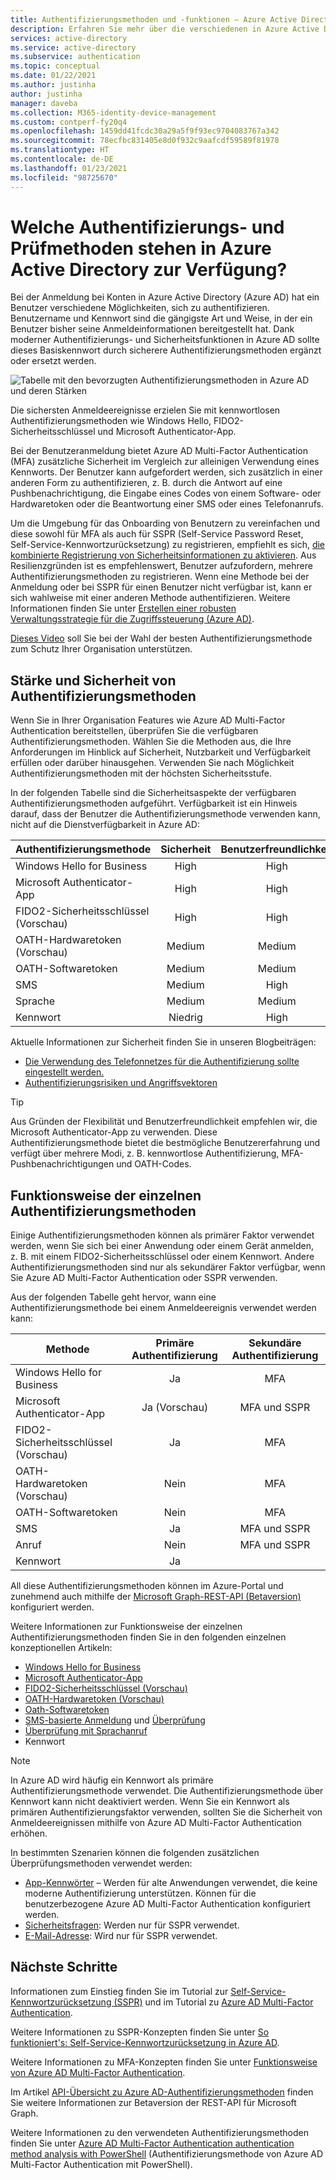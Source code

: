 ```yaml
---
title: Authentifizierungsmethoden und -funktionen – Azure Active Directory
description: Erfahren Sie mehr über die verschiedenen in Azure Active Directory verfügbaren Authentifizierungsmethoden und -funktionen, um Anmeldeereignisse zu verbessern und sicher zu gestalten
services: active-directory
ms.service: active-directory
ms.subservice: authentication
ms.topic: conceptual
ms.date: 01/22/2021
ms.author: justinha
author: justinha
manager: daveba
ms.collection: M365-identity-device-management
ms.custom: contperf-fy20q4
ms.openlocfilehash: 1459dd41fcdc30a29a5f9f93ec9704083767a342
ms.sourcegitcommit: 78ecfbc831405e8d0f932c9aafcdf59589f81978
ms.translationtype: HT
ms.contentlocale: de-DE
ms.lasthandoff: 01/23/2021
ms.locfileid: "98725670"
---
```

# <a name="what-authentication-and-verification-methods-are-available-in-azure-active-directory"></a>Welche Authentifizierungs- und Prüfmethoden stehen in Azure Active Directory zur Verfügung?

Bei der Anmeldung bei Konten in Azure Active Directory (Azure AD) hat ein Benutzer verschiedene Möglichkeiten, sich zu authentifizieren. Benutzername und Kennwort sind die gängigste Art und Weise, in der ein Benutzer bisher seine Anmeldeinformationen bereitgestellt hat. Dank moderner Authentifizierungs- und Sicherheitsfunktionen in Azure AD sollte dieses Basiskennwort durch sicherere Authentifizierungsmethoden ergänzt oder ersetzt werden.

![Tabelle mit den bevorzugten Authentifizierungsmethoden in Azure AD und deren Stärken](media/concept-authentication-methods/authentication-methods.png)

Die sichersten Anmeldeereignisse erzielen Sie mit kennwortlosen Authentifizierungsmethoden wie Windows Hello, FIDO2-Sicherheitsschlüssel und Microsoft Authenticator-App.

Bei der Benutzeranmeldung bietet Azure AD Multi-Factor Authentication (MFA) zusätzliche Sicherheit im Vergleich zur alleinigen Verwendung eines Kennworts. Der Benutzer kann aufgefordert werden, sich zusätzlich in einer anderen Form zu authentifizieren, z. B. durch die Antwort auf eine Pushbenachrichtigung, die Eingabe eines Codes von einem Software- oder Hardwaretoken oder die Beantwortung einer SMS oder eines Telefonanrufs.

Um die Umgebung für das Onboarding von Benutzern zu vereinfachen und diese sowohl für MFA als auch für SSPR (Self-Service Password Reset, Self-Service-Kennwortzurücksetzung) zu registrieren, empfiehlt es sich, [die kombinierte Registrierung von Sicherheitsinformationen zu aktivieren](howto-registration-mfa-sspr-combined.md). Aus Resilienzgründen ist es empfehlenswert, Benutzer aufzufordern, mehrere Authentifizierungsmethoden zu registrieren. Wenn eine Methode bei der Anmeldung oder bei SSPR für einen Benutzer nicht verfügbar ist, kann er sich wahlweise mit einer anderen Methode authentifizieren. Weitere Informationen finden Sie unter [Erstellen einer robusten Verwaltungsstrategie für die Zugriffssteuerung (Azure AD)](concept-resilient-controls.md).

[Dieses Video](https://www.youtube.com/watch?v=LB2yj4HSptc&feature=youtu.be) soll Sie bei der Wahl der besten Authentifizierungsmethode zum Schutz Ihrer Organisation unterstützen.

## <a name="authentication-method-strength-and-security"></a>Stärke und Sicherheit von Authentifizierungsmethoden

Wenn Sie in Ihrer Organisation Features wie Azure AD Multi-Factor Authentication bereitstellen, überprüfen Sie die verfügbaren Authentifizierungsmethoden. Wählen Sie die Methoden aus, die Ihre Anforderungen im Hinblick auf Sicherheit, Nutzbarkeit und Verfügbarkeit erfüllen oder darüber hinausgehen. Verwenden Sie nach Möglichkeit Authentifizierungsmethoden mit der höchsten Sicherheitsstufe.

In der folgenden Tabelle sind die Sicherheitsaspekte der verfügbaren Authentifizierungsmethoden aufgeführt. Verfügbarkeit ist ein Hinweis darauf, dass der Benutzer die Authentifizierungsmethode verwenden kann, nicht auf die Dienstverfügbarkeit in Azure AD:

| Authentifizierungsmethode          | Sicherheit | Benutzerfreundlichkeit | Verfügbarkeit |
|--------------------------------|:--------:|:---------:|:------------:|
| Windows Hello for Business     | High     | High      | High         |
| Microsoft Authenticator-App    | High     | High      | High         |
| FIDO2-Sicherheitsschlüssel (Vorschau)   | High     | High      | High         |
| OATH-Hardwaretoken (Vorschau) | Medium   | Medium    | High         |
| OATH-Softwaretoken           | Medium   | Medium    | High         |
| SMS                            | Medium   | High      | Medium       |
| Sprache                          | Medium   | Medium    | Medium       |
| Kennwort                       | Niedrig      | High      | High         |

Aktuelle Informationen zur Sicherheit finden Sie in unseren Blogbeiträgen:

- [Die Verwendung des Telefonnetzes für die Authentifizierung sollte eingestellt werden.](https://techcommunity.microsoft.com/t5/azure-active-directory-identity/it-s-time-to-hang-up-on-phone-transports-for-authentication/ba-p/1751752)
- [Authentifizierungsrisiken und Angriffsvektoren](https://techcommunity.microsoft.com/t5/azure-active-directory-identity/all-your-creds-are-belong-to-us/ba-p/855124)

> [!TIP]
> Aus Gründen der Flexibilität und Benutzerfreundlichkeit empfehlen wir, die Microsoft Authenticator-App zu verwenden. Diese Authentifizierungsmethode bietet die bestmögliche Benutzererfahrung und verfügt über mehrere Modi, z. B. kennwortlose Authentifizierung, MFA-Pushbenachrichtigungen und OATH-Codes.

## <a name="how-each-authentication-method-works"></a>Funktionsweise der einzelnen Authentifizierungsmethoden

Einige Authentifizierungsmethoden können als primärer Faktor verwendet werden, wenn Sie sich bei einer Anwendung oder einem Gerät anmelden, z. B. mit einem FIDO2-Sicherheitsschlüssel oder einem Kennwort. Andere Authentifizierungsmethoden sind nur als sekundärer Faktor verfügbar, wenn Sie Azure AD Multi-Factor Authentication oder SSPR verwenden.

Aus der folgenden Tabelle geht hervor, wann eine Authentifizierungsmethode bei einem Anmeldeereignis verwendet werden kann:

| Methode                         | Primäre Authentifizierung | Sekundäre Authentifizierung  |
|--------------------------------|:----------------------:|:-------------------------:|
| Windows Hello for Business     | Ja                    | MFA                       |
| Microsoft Authenticator-App    | Ja (Vorschau)          | MFA und SSPR              |
| FIDO2-Sicherheitsschlüssel (Vorschau)   | Ja                    | MFA                       |
| OATH-Hardwaretoken (Vorschau) | Nein                     | MFA                       |
| OATH-Softwaretoken           | Nein                     | MFA                       |
| SMS                            | Ja                    | MFA und SSPR              |
| Anruf                     | Nein                     | MFA und SSPR              |
| Kennwort                       | Ja                    |                           |

All diese Authentifizierungsmethoden können im Azure-Portal und zunehmend auch mithilfe der [Microsoft Graph-REST-API (Betaversion)](/graph/api/resources/authenticationmethods-overview?view=graph-rest-beta) konfiguriert werden.

Weitere Informationen zur Funktionsweise der einzelnen Authentifizierungsmethoden finden Sie in den folgenden einzelnen konzeptionellen Artikeln:

* [Windows Hello for Business](/windows/security/identity-protection/hello-for-business/hello-overview)
* [Microsoft Authenticator-App](concept-authentication-authenticator-app.md)
* [FIDO2-Sicherheitsschlüssel (Vorschau)](concept-authentication-passwordless.md#fido2-security-keys)
* [OATH-Hardwaretoken (Vorschau)](concept-authentication-oath-tokens.md#oath-hardware-tokens-preview)
* [Oath-Softwaretoken](concept-authentication-oath-tokens.md#oath-software-tokens)
* [SMS-basierte Anmeldung](howto-authentication-sms-signin.md) und [Überprüfung](concept-authentication-phone-options.md#mobile-phone-verification)
* [Überprüfung mit Sprachanruf](concept-authentication-phone-options.md)
* Kennwort

> [!NOTE]
> In Azure AD wird häufig ein Kennwort als primäre Authentifizierungsmethode verwendet. Die Authentifizierungsmethode über Kennwort kann nicht deaktiviert werden. Wenn Sie ein Kennwort als primären Authentifizierungsfaktor verwenden, sollten Sie die Sicherheit von Anmeldeereignissen mithilfe von Azure AD Multi-Factor Authentication erhöhen.

In bestimmten Szenarien können die folgenden zusätzlichen Überprüfungsmethoden verwendet werden:

* [App-Kennwörter](howto-mfa-app-passwords.md) – Werden für alte Anwendungen verwendet, die keine moderne Authentifizierung unterstützen. Können für die benutzerbezogene Azure AD Multi-Factor Authentication konfiguriert werden.
* [Sicherheitsfragen](concept-authentication-security-questions.md): Werden nur für SSPR verwendet.
* [E-Mail-Adresse](concept-sspr-howitworks.md#authentication-methods): Wird nur für SSPR verwendet.

## <a name="next-steps"></a>Nächste Schritte

Informationen zum Einstieg finden Sie im Tutorial zur [Self-Service-Kennwortzurücksetzung (SSPR)][tutorial-sspr] und im Tutorial zu [Azure AD Multi-Factor Authentication][tutorial-azure-mfa].

Weitere Informationen zu SSPR-Konzepten finden Sie unter [So funktioniert's: Self-Service-Kennwortzurücksetzung in Azure AD][concept-sspr].

Weitere Informationen zu MFA-Konzepten finden Sie unter [Funktionsweise von Azure AD Multi-Factor Authentication][concept-mfa].

Im Artikel [API-Übersicht zu Azure AD-Authentifizierungsmethoden](/graph/api/resources/authenticationmethods-overview?view=graph-rest-beta) finden Sie weitere Informationen zur Betaversion der REST-API für Microsoft Graph.

Weitere Informationen zu den verwendeten Authentifizierungsmethoden finden Sie unter [Azure AD Multi-Factor Authentication authentication method analysis with PowerShell](/samples/azure-samples/azure-mfa-authentication-method-analysis/azure-mfa-authentication-method-analysis/) (Authentifizierungsmethode von Azure AD Multi-Factor Authentication mit PowerShell).

<!-- INTERNAL LINKS -->
[tutorial-sspr]: tutorial-enable-sspr.md
[tutorial-azure-mfa]: tutorial-enable-azure-mfa.md
[concept-sspr]: concept-sspr-howitworks.md
[concept-mfa]: concept-mfa-howitworks.md
